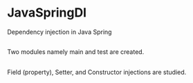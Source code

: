 # JavaSpringDI
Dependency injection in Java Spring
##
Two modules namely main and test are created.
##
Field (property), Setter, and Constructor injections are studied.
